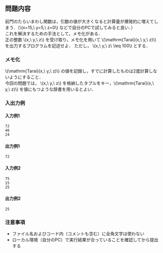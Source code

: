## 問題内容
前門のたらいまわし関数は，引数の値が大きくなると計算量が爆発的に増えてしまう．（\\(x=15,\ y=5,\ z=0\\) などで自分のPCで試してみると良い．）   
これを解決するための手法として，メモ化がある．  
正の整数 \\(x,\ y,\ z\\) を受け取り，メモ化を用いて \\(\mathrm{Tarai}(x,\ y,\ z)\\) を出力するプログラムを記述せよ．
ただし， \\(x,\ y,\ z\ \leq 100\\) とする．

### メモ化
\\(\mathrm{Tarai}(x,\ y,\ z)\\) の値を記録し，すでに計算したものは2度計算しないようにすること．  
今回の問題では， \\(x,\ y,\ z\\) を格納したタプルをキー，\\(\mathrm{Tarai}(x,\ y,\ z)\\) を値にもつような辞書を用いるとよい．

### 入出力例
#### 入力例1
```
72
46
24
```

#### 出力例1
```
72
```

#### 入力例2
```
75
15
25
```

#### 出力例2
```
25
```

### 注意事項

- ファイル名およびコード内（コメントも含む）に全角文字は使わない  
- ローカル環境（自分のPC）で実行結果が合っていることを確認してから提出する

